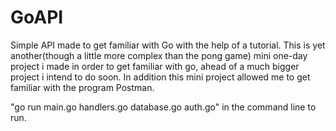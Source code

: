 # GoAPI
 Simple API made to get familiar with Go with the help of a tutorial.
 This is yet another(though a little more complex than the pong game) mini one-day project i made in order to get familiar with go, ahead of a much bigger project i intend to do soon.
 In addition this mini project allowed me to get familiar with the program Postman.

"go run main.go handlers.go database.go auth.go" in the command line to run.